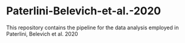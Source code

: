 # Paterlini-Belevich-et-al.-2020
This repository contains the pipeline for the data analysis employed in Paterlini, Belevich et al. 2020
